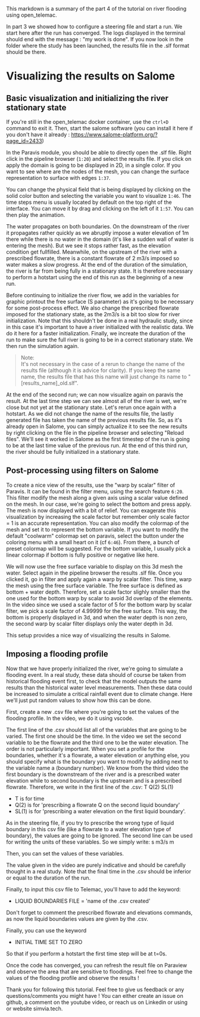 This markdown is a summary of the part 4 of the tutorial on river flooding using open_telemac.

In part 3 we showed how to configure a steering file and start a run. We start here after the run has converged. The logs displayed in the terminal should end with the message : "my work is done". If you now look in the folder where the study has been launched, the results file in the .slf format should be there.

# Visualizing the results on Salome

## Basic visualization and initializing the river stationary state

If you're still in the open_telemac docker container, use the `ctrl+D` command to exit it. Then, start the salome software (you can install it here if you don't have it already : https://www.salome-platform.org/?page_id=2433)

In the Paravis module, you should be able to directly open the .slf file. Right click in the pipeline browser (`1:20`) and select the results file. If you click on apply the domain is going to be displayed in 2D, in a single color. If you want to see where are the nodes of the mesh, you can change the surface representation to surface with edges `1:37`.

You can change the physical field that is being displayed by clicking on the solid color button and selecting the variable you want to visualize `1:46`. The time steps menu is usually located by default on the top right of the interface. You can move it by drag and clicking on the left of it `1:57`. You can then play the animation.

The water propagates on both boundaries. On the downstream of the river it propagates rather quickly as we abruptly impose a water elevation of 1m there while there is no water in the domain (it's like a sudden wall of water is entering the mesh). But we see it stops rather fast, as the elevation condition get fullfilled.
Meanwhile, on the upstream of the river with a prescribed flowrate, there is a constant flowrate of 2 m3/s imposed so water makes a slow progress. At the end of the duration of the simulation, the river is far from being fully in a stationary state. It is therefore necessary to perform a hotstart using the end of this run as the beginning of a new run. 

Before continuing to initialize the river flow, we add in the variables for graphic printout the free surface (S parameter) as it's going to be necessary for some post-process effect. We also change the prescribed flowrate imposed for the stationary state, as the 2m3/s is a bit too slow for river initialization. Note that this shouldn't be done in a real hydraulic study, since in this case it's important to have a river initialized with the realistic data. We do it here for a faster initialization. Finally, we increate the duration of the run to make sure the full river is going to be in a correct stationary state. We then run the simulation again.

> Note:    
> It's not necessary in the case of a rerun to change the name of the results file (although it is advice for clarity). If you keep the same name, the results file that has this name will just change its name to "[results_name]_old.slf".

At the end of the second run; we can now visualize again on paravis the result. At the last time step we can see almost all of the river is wet, we're close but not yet at the stationary state. Let's rerun once again with a hotstart. As we did not change the name of the results file, the lastly generated file has taken the name of the previous results file. So, as it's already open in Salome, you can simply actualize it to see the new results by right clicking on the file in the pipeline browser and selecting "Reload files". We'll see it worked in Salome as the first timestep of the run is going to be at the last time value of the previous run. At the end of this third run, the river should be fully initialized in a stationary state.

## Post-processing using filters on Salome

To create a nice view of the results, use the "warp by scalar" filter of Paravis. It can be found in the filter menu, using the search feature `6:20`. This filter modify the mesh along a given axis using a scalar value defined on the mesh. In our case, we're going to select the bottom and press apply. The mesh is now displayed with a bit of relief. You can exagerate this visualization by increasing the scale factor but remember only scale factor = 1 is an accurate representation. You can also modify the colormap of the mesh and set it to represent the bottom variable. If you want to modify the default "coolwarm" colormap set on paravis, select the button under the coloring menu with a small heart on it (cf `6:46`). From there, a bunch of preset colormap will be suggested. For the bottom variable, I usually pick a linear colormap if bottom is fully positive or negative like here. 

We will now use the free surface variable to display on this 3d mesh the water. Select again in the pipeline browser the results .slf file. Once you clicked it, go in filter and apply again a warp by scalar filter. This time, warp the mesh using the free surface variable. The free surface is defined as bottom + water depth. Therefore, set a scale factor slighly smaller than the one used for the bottom warp by scalar to avoid 3d overlap of the elements. In the video since we used a scale factor of 5 for the bottom warp by scalar filter, we pick a scale factor of 4.99999 for the free surface. This way, the bottom is properly displayed in 3d, and when the water depth is non zero, the second warp by scalar filter displays only the water depth in 3d.

This setup provides a nice way of visualizing the results in Salome.

## Imposing a flooding profile

Now that we have properly initialized the river, we're going to simulate a flooding event. In a real study, these data should of course be taken from historical flooding event first, to check that the model outputs the same results than the historical water level measurements. Then these data could be increased to simulate a critical rainfall event due to climate change. 
Here we'll just put random values to show how this can be done.

First, create a new .csv file where you're going to set the values of the flooding profile. In the video, we do it using vscode. 

The first line of the .csv should list all of the variables that are going to be varied. The first one should be the time. In the video we set the second variable to be the flowrate and the third one to be the water elevation. The order is not particularly important. When you set a profile for the boundaries, whether it's a flowrate, a water elevation or anything else, you should specify what is the boundary you want to modify by adding next to the variable name a (boundary number). We know from the third video the first boundary is the downstream of the river and is a prescribed water elevation while to second boundary is the upstream and is a prescribed flowrate. Therefore, we write in the first line of the .csv:
T   Q(2)   SL(1)

- T is for time
- Q(2) is for 'prescribing a flowrate Q on the second liquid boundary'
- SL(1) is for 'prescribing a water elevation on the first liquid boundary'.

As in the steering file, if you try to prescribe the wrong type of liquid boundary in this csv file (like a flowrate to a water elevation type of boundary), the values are going to be ignored.
The second line can be used for writing the units of these variables. So we simply write:
s   m3/s    m

Then, you can set the values of these variables.

The value given in the video are purely indicative and should be carefully thought in a real study. Note that the final time in the .csv should be inferior or equal to the duration of the run. 

Finally, to input this csv file to Telemac, you'll have to add the keyword:
- LIQUID BOUNDARIES FILE = 'name of the .csv created'

Don't forget to comment the prescribed flowrate and elevations commands, as now the liquid boundaries values are given by the .csv.

Finally, you can use the keyword
- INITIAL TIME SET TO ZERO

So that if you perform a hotstart the first time step will be at t=0s.

Once the code has converged, you can refresh the result file on Paraview and observe the area that are sensitive to floodings. Feel free to change the values of the flooding profile and observe the results !

Thank you for following this tutorial. Feel free to give us feedback or any questions/comments you might have ! You can either create an issue on github, a comment on the youtube video, or reach us on Linkedin or using or website simvia.tech.

